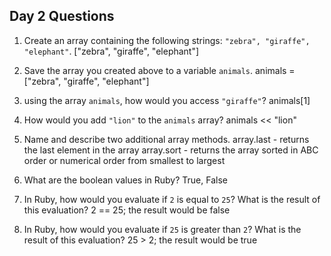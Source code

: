 ## Day 2 Questions

1. Create an array containing the following strings: `"zebra", "giraffe", "elephant"`.
["zebra", "giraffe", "elephant"]

1. Save the array you created above to a variable `animals`.
animals = ["zebra", "giraffe", "elephant"]

1. using the array `animals`, how would you access `"giraffe"`?
animals[1]

1. How would you add `"lion"` to the `animals` array?
animals << "lion"

1. Name and describe two additional array methods.
array.last - returns the last element in the array
array.sort - returns the array sorted in ABC order or numerical order from smallest to largest

1. What are the boolean values in Ruby?
True, False

1. In Ruby, how would you evaluate if `2` is equal to `25`? What is the result of this evaluation?
2 == 25; the result would be false

1. In Ruby, how would you evaluate if `25` is greater than `2`? What is the result of this evaluation?
25 > 2; the result would be true
